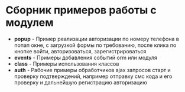 #  Сборник примеров работы с модулем

* **popup** -  Пример реализации авторизации по номеру телефона в попап окне, с загрузкой формы по требованию, после клика по кнопке войти, авторизоваться, зарегистрироваться
* **events** -  Примеры добавления событий orm или модуля
* **class** - Примеры использования классов
* **auth** - Рабочие примеры обработчиков ajax запросов старт и проверку подтверждений, например отправку смс кода и его проверку и дальнейшую регистрацию авторизацию
